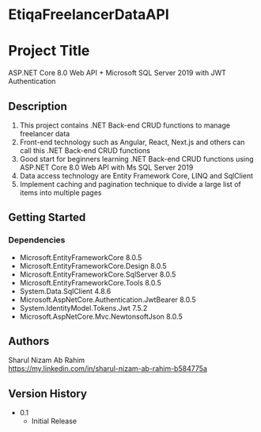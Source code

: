 # EtiqaFreelancerDataAPI

# Project Title

ASP.NET Core 8.0 Web API + Microsoft SQL Server 2019 with JWT Authentication

## Description

1. This project contains .NET Back-end CRUD functions to manage freelancer data
2. Front-end technology such as Angular, React, Next.js and others can call this .NET Back-end CRUD functions
3. Good start for beginners learning .NET Back-end CRUD functions using ASP.NET Core 8.0 Web API with Ms SQL Server 2019
4. Data access technology are Entity Framework Core, LINQ and SqlClient
5. Implement caching and pagination technique to divide a large list of items into multiple pages


## Getting Started

### Dependencies

* Microsoft.EntityFrameworkCore 8.0.5
* Microsoft.EntityFrameworkCore.Design 8.0.5
* Microsoft.EntityFrameworkCore.SqlServer 8.0.5
* Microsoft.EntityFrameworkCore.Tools 8.0.5
* System.Data.SqlClient 4.8.6
* Microsoft.AspNetCore.Authentication.JwtBearer 8.0.5
* System.IdentityModel.Tokens.Jwt 7.5.2
* Microsoft.AspNetCore.Mvc.NewtonsoftJson 8.0.5

## Authors

Sharul Nizam Ab Rahim  
https://my.linkedin.com/in/sharul-nizam-ab-rahim-b584775a

## Version History

* 0.1
    * Initial Release
